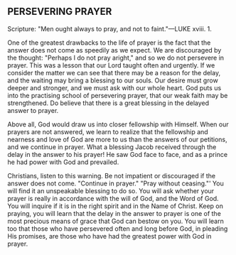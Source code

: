 ## PERSEVERING PRAYER ##

Scripture: "Men ought always to pray, and not to faint."—LUKE xviii. 1.



One of the greatest drawbacks to the life of prayer is the fact that the answer does not come as speedily as we expect. We are discouraged by the thought: "Perhaps I do not pray aright," and so we do not persevere in prayer. This was a lesson that our Lord taught often and urgently. If we consider the matter we can see that there may be a reason for the delay, and the waiting may bring a blessing to our souls. Our desire must grow deeper and stronger, and we must ask with our whole heart. God puts us into the practising school of persevering prayer, that our weak faith may be strengthened. Do believe that there is a great blessing in the delayed answer to prayer.

Above all, God would draw us into closer fellowship with Himself. When our prayers are not answered, we learn to realize that the fellowship and nearness and love of God are more to us than the answers of our petitions, and we continue in prayer. What a blessing Jacob received through the delay in the answer to his prayer! He saw God face to face, and as a prince he had power with God and prevailed.

Christians, listen to this warning. Be not impatient or discouraged if the answer does not come. "Continue in prayer." "Pray without ceasing."' You will find it an unspeakable blessing to do so. You will ask whether your prayer is really in accordance with the will of God, and the Word of God. You will inquire if it is in the right spirit and in the Name of Christ. Keep on praying, you will learn that the delay in the answer to prayer is one of the most precious means of grace that God can bestow on you. You will learn too that those who have persevered often and long before God, in pleading His promises, are those who have had the greatest power with God in prayer.

